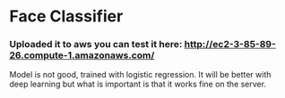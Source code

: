 # Face Classifier

### Uploaded it to aws you can test it here: http://ec2-3-85-89-26.compute-1.amazonaws.com/
Model is not good, trained with logistic regression. It will be better with deep learning but what is important is that it works fine on the server.
